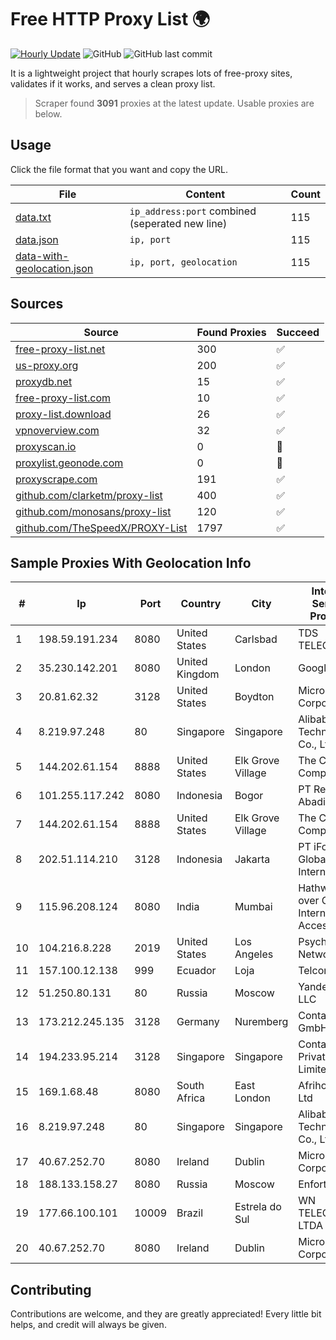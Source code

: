 
# Free HTTP Proxy List 🌍

[![Hourly Update](https://github.com/mertguvencli/http-proxy-list/actions/workflows/main.yml/badge.svg?branch=main)](https://github.com/mertguvencli/http-proxy-list/actions/workflows/main.yml)
![GitHub](https://img.shields.io/github/license/mertguvencli/http-proxy-list)
![GitHub last commit](https://img.shields.io/github/last-commit/mertguvencli/http-proxy-list)

It is a lightweight project that hourly scrapes lots of free-proxy sites, validates if it works, and serves a clean proxy list.


> Scraper found **3091** proxies at the latest update. Usable proxies are below.

## Usage

Click the file format that you want and copy the URL.


|File|Content|Count|
|----|-------|-----|
|[data.txt](https://raw.githubusercontent.com/mertguvencli/http-proxy-list/main/proxy-list/data.txt)|`ip_address:port` combined (seperated new line)|115|
|[data.json](https://raw.githubusercontent.com/mertguvencli/http-proxy-list/main/proxy-list/data.json)|`ip, port`|115|
|[data-with-geolocation.json](https://raw.githubusercontent.com/mertguvencli/http-proxy-list/main/proxy-list/data-with-geolocation.json)|`ip, port, geolocation`|115|

## Sources

|Source|Found Proxies|Succeed|
|------|-------------|-------|
|[free-proxy-list.net](https://free-proxy-list.net)|300|✅|
|[us-proxy.org](https://www.us-proxy.org)|200|✅|
|[proxydb.net](http://proxydb.net)|15|✅|
|[free-proxy-list.com](https://free-proxy-list.com/?page=&port=&type%5B%5D=http&type%5B%5D=https&up_time=0&search=Search)|10|✅|
|[proxy-list.download](https://www.proxy-list.download/HTTP)|26|✅|
|[vpnoverview.com](https://vpnoverview.com/privacy/anonymous-browsing/free-proxy-servers)|32|✅|
|[proxyscan.io](https://www.proxyscan.io)|0|🚫|
|[proxylist.geonode.com](https://proxylist.geonode.com/api/proxy-list?limit=300&page=1&sort_by=lastChecked&sort_type=desc&protocols=http,https)|0|🚫|
|[proxyscrape.com](https://api.proxyscrape.com/v2/?request=displayproxies&protocol=http&timeout=10000&country=all&ssl=all&anonymity=all)|191|✅|
|[github.com/clarketm/proxy-list](https://raw.githubusercontent.com/clarketm/proxy-list/master/proxy-list-raw.txt)|400|✅|
|[github.com/monosans/proxy-list](https://raw.githubusercontent.com/monosans/proxy-list/main/proxies/http.txt)|120|✅|
|[github.com/TheSpeedX/PROXY-List](https://raw.githubusercontent.com/TheSpeedX/PROXY-List/master/http.txt)|1797|✅|


## Sample Proxies With Geolocation Info

|#|Ip|Port|Country|City|Internet Service Provider|
|-|--|----|-------|----|-------------------------|
|1|198.59.191.234|8080|United States|Carlsbad|TDS TELECOM|
|2|35.230.142.201|8080|United Kingdom|London|Google LLC|
|3|20.81.62.32|3128|United States|Boydton|Microsoft Corporation|
|4|8.219.97.248|80|Singapore|Singapore|Alibaba (US) Technology Co., Ltd.|
|5|144.202.61.154|8888|United States|Elk Grove Village|The Constant Company|
|6|101.255.117.242|8080|Indonesia|Bogor|PT Remala Abadi|
|7|144.202.61.154|8888|United States|Elk Grove Village|The Constant Company|
|8|202.51.114.210|3128|Indonesia|Jakarta|PT iForte Global Internet|
|9|115.96.208.124|8080|India|Mumbai|Hathway IP over Cable Internet Access|
|10|104.216.8.228|2019|United States|Los Angeles|Psychz Networks|
|11|157.100.12.138|999|Ecuador|Loja|Telconet S.A|
|12|51.250.80.131|80|Russia|Moscow|Yandex.Cloud LLC|
|13|173.212.245.135|3128|Germany|Nuremberg|Contabo GmbH|
|14|194.233.95.214|3128|Singapore|Singapore|Contabo Asia Private Limited|
|15|169.1.68.48|8080|South Africa|East London|Afrihost (Pty) Ltd|
|16|8.219.97.248|80|Singapore|Singapore|Alibaba (US) Technology Co., Ltd.|
|17|40.67.252.70|8080|Ireland|Dublin|Microsoft Corporation|
|18|188.133.158.27|8080|Russia|Moscow|Enforta-MSK|
|19|177.66.100.101|10009|Brazil|Estrela do Sul|WN TELECOM LTDA - ME|
|20|40.67.252.70|8080|Ireland|Dublin|Microsoft Corporation|



## Contributing

Contributions are welcome, and they are greatly appreciated! Every
little bit helps, and credit will always be given.

